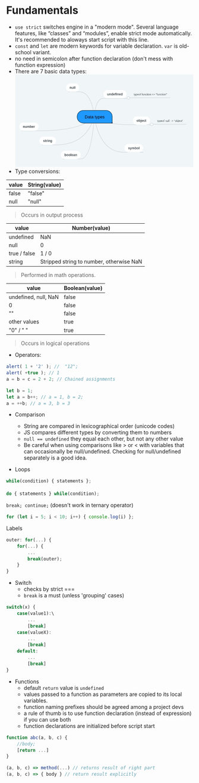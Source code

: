# Fundamentals

- `use strict` switches engine in a "modern mode". Several language features, like “classes” and “modules”, enable strict mode automatically. It's recommended to aloways start script with this line.
- `const` and `let` are modern keywords for variable declaration. `var` is old-school variant.
- no need in semicolon after function declaration (don't mess with function expression)
- There are 7 basic data types:
![data types](assets/pictures/data_types.jpg)
- Type conversions:

| value  | String(value) |
| ------------- | ------------- |
| false | "false"  |
|null  | "null"  |
> Occurs in output process

| value  | Number(value) |
| ------------- | ------------- |
| undefined | NaN  |
|null  | 0  |
|true / false | 1 / 0  |
|string  | Stripped string to number, otherwise NaN |
> Performed in math operations.

| value  | Boolean(value) |
| ------------- | ------------- |
| undefined, null, NaN | false  |
| 0  | false  |
| "" | false  |
| other values | true |
| "0" / " "  | true |
> Occurs in logical operations

- Operators:

```javascript
alert( 1 + '2' ); //  "12";
alert( +true ); // 1
a = b = c = 2 + 2; // Chained assignments
```
```javascript
let b = 1;
let a = b++; // a = 1, b = 2;
a = ++b; // a = 3, b = 3
```
- Comparison
	- String are compared in lexicographical order (unicode codes)
	- JS compares different types by converting them to numbers
	- `null == undefined` they equal each other, but not any other value
	- Be careful when using comparisons like > or < with variables that can occasionally be null/undefined. Checking for null/undefined separately is a good idea.

- Loops

```javascript
while(condition) { statements };

do { statements } while(condition);
```
`break; continue;` (doesn't work in ternary operator)
```javascript
for (let i = 5; i < 10; i++) { console.log(i) };
```
Labels
```javascript
outer: for(...) {
	for(...) {
		...
		break(outer);
	}
}
```
- Switch
	- checks by strict ===
	- `break` is a must (unless 'grouping' cases)

```javascript
switch(x) {
	case(value1):\
		...
		[break]
	case(valueX):
		...
		[break]
	default:
		...
		[break]
}
```
- Functions
	- default `return` value is `undefined`
	- values passed to a function as parameters are copied to its local variables.
	- function naming prefixes should be agreed among a project devs
  - a rule of thumb is to use function declaration (instead of expression) if you can use both
  - function declarations are initialized before script start

```javascript
function abc(a, b, c) {
	//body;
	[return ...]
}
```

```javascript
(a, b, c) => method(...) // returns result of right part
(a, b, c) => { body } // return result explicitly
```
